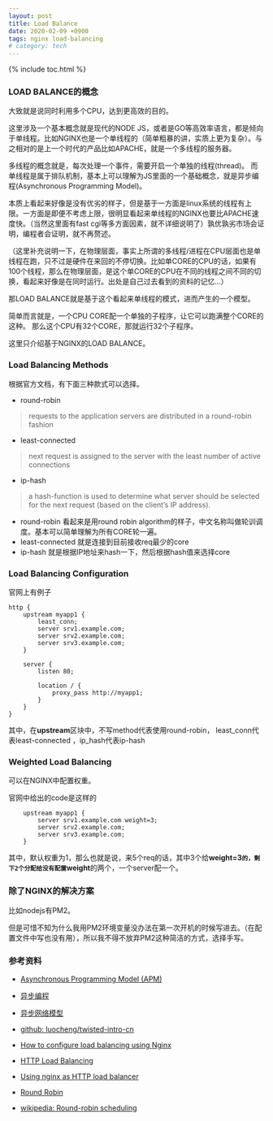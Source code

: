 ```yaml
---
layout: post
title: Load Balance
date: 2020-02-09 +0900
tags: nginx load-balancing
# category: tech
---
```


{% include toc.html %}

### LOAD BALANCE的概念

大致就是说同时利用多个CPU，达到更高效的目的。

这里涉及一个基本概念就是现代的NODE JS，或者是GO等高效率语言，都是倾向于单线程。比如NGINX也是一个单线程的（简单粗暴的讲，实质上更为复杂）。与之相对的是上一个时代的产品比如APACHE，就是一个多线程的服务器。

多线程的概念就是，每次处理一个事件，需要开启一个单独的线程(thread)。
而单线程是属于排队机制，基本上可以理解为JS里面的一个基础概念，就是异步编程(Asynchronous Programming Model)。

本质上看起来好像是没有优劣的样子，但是基于一方面是linux系统的线程有上限。一方面是即便不考虑上限，很明显看起来单线程的NGINX也要比APACHE速度快。（当然这里面有fast cgi等多方面因素，就不详细说明了）孰优孰劣市场会证明，编程者会证明，就不再赘述。

（这里补充说明一下，在物理层面，事实上所谓的多线程/进程在CPU层面也是单线程在跑，只不过是硬件在来回的不停切换。比如单CORE的CPU的话，如果有100个线程，那么在物理层面，是这个单CORE的CPU在不同的线程之间不同的切换，看起来好像是在同时运行。出处是自己过去看到的资料的记忆...）

那LOAD BALANCE就是基于这个看起来单线程的模式，进而产生的一个模型。

简单而言就是，一个CPU CORE配一个单独的子程序，让它可以跑满整个CORE的这种。
那么这个CPU有32个CORE，那就运行32个子程序。

这里只介绍基于NGINX的LOAD BALANCE。

### Load Balancing Methods

根据官方文档，有下面三种款式可以选择。

- round-robin 
> requests to the application servers are distributed in a round-robin fashion

- least-connected 
> next request is assigned to the server with the least number of active connections

- ip-hash 
> a hash-function is used to determine what server should be selected for the next request (based on the client’s IP address).

- round-robin 
  看起来是用round robin algorithm的样子，中文名称叫做轮训调度。基本可以简单理解为所有CORE轮一遍。
- least-connected 
  就是连接到目前接收req最少的core
- ip-hash 
  就是根据IP地址来hash一下，然后根据hash值来选择core

### Load Balancing Configuration

官网上有例子

```
http {
    upstream myapp1 {
        least_conn;
        server srv1.example.com;
        server srv2.example.com;
        server srv3.example.com;
    }

    server {
        listen 80;

        location / {
            proxy_pass http://myapp1;
        }
    }
}
```

其中，在**upstream**区块中，不写method代表使用round-robin，
least_conn代表least-connected ，ip_hash代表ip-hash

### Weighted Load Balancing

可以在NGINX中配置权重。

官网中给出的code是这样的
```
    upstream myapp1 {
        server srv1.example.com weight=3;
        server srv2.example.com;
        server srv3.example.com;
    }
```

其中，默认权重为1，那么也就是说，来5个req的话，其中3个给**weight=3```的，剩下2个分配给没有配置```weight**的两个，一个server配一个。


### 除了NGINX的解决方案

比如nodejs有PM2。

但是可惜不知为什么我用PM2环境变量没办法在第一次开机的时候写进去。（在配置文件中写也没有用），所以我不得不放弃PM2这种简洁的方式，选择手写。

### 参考资料

- [Asynchronous Programming Model (APM)](https://docs.microsoft.com/en-us/dotnet/standard/asynchronous-programming-patterns/asynchronous-programming-model-apm)
- [异步编程](https://www.jianshu.com/p/c4dc7866eb81)
- [异步网络模型](https://tech.youzan.com/yi-bu-wang-luo-mo-xing/)
- [github: luocheng/twisted-intro-cn](https://github.com/luocheng/twisted-intro-cn)
- [How to configure load balancing using Nginx](https://upcloud.com/community/tutorials/configure-load-balancing-nginx/)
- [HTTP Load Balancing](https://docs.nginx.com/nginx/admin-guide/load-balancer/http-load-balancer/)
- [Using nginx as HTTP load balancer](https://nginx.org/en/docs/http/load_balancing.html)

- [Round Robin](https://www.techopedia.com/definition/13205/round-robin)
- [wikipedia: Round-robin scheduling](https://en.wikipedia.org/wiki/Round-robin_scheduling)